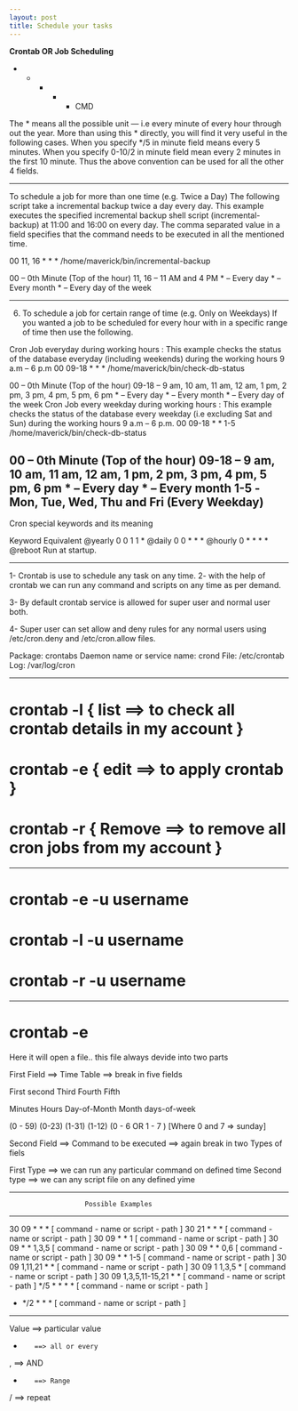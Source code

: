 ```yaml
---
layout: post
title: Schedule your tasks
---
```



**Crontab OR Job Scheduling**


* * * * * CMD


The * means all the possible unit — i.e every minute of every hour through out the year. 
More than using this * directly, 
you will find it very useful in the following cases. When you specify */5 in minute field 
means every 5 minutes. When you specify 0-10/2 
in minute field mean every 2 minutes in the first 10 minute. 
Thus the above convention can be used for all the other 4 fields.

----------------------------------------------------------------------------------------------------------

To schedule a job for more than one time (e.g. Twice a Day)
The following script take a incremental backup twice a day every day. This example executes the specified 
incremental backup shell script (incremental-backup) at 11:00 and 16:00 on every day. The comma separated 
value in a field specifies that the command needs to be executed in all the mentioned time.

00 11, 16 * * * /home/maverick/bin/incremental-backup


00 – 0th Minute (Top of the hour) 11, 16 – 11 AM and 4 PM * – Every day * – Every month * – Every day of the week


------------------------------------------------------------------------------------------------------------

6. To schedule a job for certain range of time (e.g. Only on Weekdays)
If you wanted a job to be scheduled for every hour with in a specific range of time then use the following.

Cron Job everyday during working hours : This example checks the status of the database everyday (including weekends) 
during the working hours 9 a.m – 6 p.m
00 09-18 * * * /home/maverick/bin/check-db-status


00 – 0th Minute (Top of the hour) 09-18 – 9 am, 10 am, 11 am, 12 am, 1 pm, 2 pm, 3 pm, 4 pm, 5 pm, 6 pm * – 
Every day * – Every month * – Every day of the week
Cron Job every weekday during working hours : This example checks the status of the database every weekday (i.e excluding Sat and Sun) 
during the working hours 9 a.m – 6 p.m.
00 09-18 * * 1-5 /home/maverick/bin/check-db-status


00 – 0th Minute (Top of the hour) 09-18 – 9 am, 10 am, 11 am, 12 am, 1 pm, 2 pm, 3 pm, 4 pm, 5 pm, 6 pm * – Every day * –
 Every month 1-5 -Mon, Tue, Wed, Thu and Fri (Every Weekday)
-----------------------------------------------------------------------------------------------------------

Cron special keywords and its meaning

Keyword    Equivalent
@yearly    0 0 1 1 *
@daily     0 0 * * *
@hourly    0 * * * *
@reboot    Run at startup.

---------------------------------------------------------------------------------------------------------




1- Crontab is use to schedule any task on any time.
2- with the help of crontab we can run any command
   and scripts on any time as per demand.

3- By default crontab service is allowed for super
   user and normal user  both.

4- Super user can set allow and deny rules for any normal users
   using   /etc/cron.deny and  /etc/cron.allow files.

Package:   crontabs 
Daemon name or  service name:   crond 
File:    /etc/crontab  
Log:   /var/log/cron  


*****************************************************************

# crontab   -l    { list ==> to check all crontab details in my account }

# crontab    -e   { edit ==> to apply crontab }

# crontab   -r    { Remove ==> to remove all cron jobs from my account }
 
******************************************************************

# crontab  -e   -u     username 

# crontab  -l   -u     username 

# crontab  -r   -u     username  

*******************************************************************

#  crontab  -e  

Here it will open  a file.. this file always devide  into two parts


First Field  ==>   Time Table   ==> break in five fields

First      second      Third     Fourth    Fifth 

Minutes    Hours    Day-of-Month   Month    days-of-week

(0 - 59)   (0-23)     (1-31)      (1-12)    (0 - 6 OR 1 - 7 ) [Where 0 and 7 => sunday]

Second Field ==>   Command to be executed  ==> again break in two Types of fiels

First Type   ==> we can run any particular command on defined time 
Second type  ==> we can any script file  on any defined yime


***********************************************************************
                       Possible Examples
***********************************************************************
30	09	*	*	*	      [ command - name or script - path ]
30	21	*	*	*	      [ command - name or script - path ]
30	09	*	*	1             [ command - name or script - path ]
30	09	*	*	1,3,5	      [ command - name or script - path ]
30	09	*	*	0,6	      [ command - name or script - path ]
30	09	*	*	1-5	      [ command - name or script - path ]
30	09	1,11,21	 *	*	      [ command - name or script - path ]
30	09	1       1,3,5	*	      [ command - name or script - path ]
30	09   1,3,5,11-15,21   * 	*     [ command - name or script - path ]
*/5	*	*	*	*	      [ command - name or script - path ]
*	*/2	*	*	*	      [ command - name or script - path ]
************************************************************************************

Value    ==> particular value
*        ==> all or every
,        ==> AND
-        ==> Range
/        ==> repeat